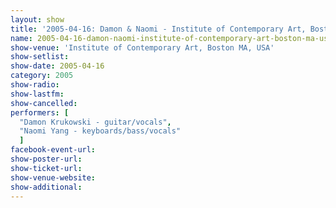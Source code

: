 ```yaml
---
layout: show
title: '2005-04-16: Damon & Naomi - Institute of Contemporary Art, Boston MA, USA'
name: 2005-04-16-damon-naomi-institute-of-contemporary-art-boston-ma-usa
show-venue: 'Institute of Contemporary Art, Boston MA, USA'
show-setlist: 
show-date: 2005-04-16
category: 2005
show-radio: 
show-lastfm: 
show-cancelled: 
performers: [
  "Damon Krukowski - guitar/vocals",
  "Naomi Yang - keyboards/bass/vocals"
  ]
facebook-event-url: 
show-poster-url: 
show-ticket-url: 
show-venue-website: 
show-additional: 
---
```


